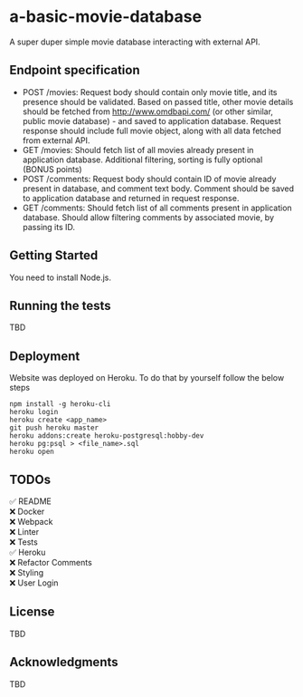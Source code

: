 # a-basic-movie-database

A super duper simple movie database interacting with external API.

## Endpoint specification

* POST /movies:
Request body should contain only movie title, and its presence should be validated.
Based on passed title, other movie details should be fetched from http://www.omdbapi.com/ (or other similar, public movie database) - and saved to application database.
Request response should include full movie object, along with all data fetched from external API.
* GET /movies:
Should fetch list of all movies already present in application database.
Additional filtering, sorting is fully optional (BONUS points)
* POST /comments:
Request body should contain ID of movie already present in database, and comment text body.
Comment should be saved to application database and returned in request response.
* GET /comments:
Should fetch list of all comments present in application database.
Should allow filtering comments by associated movie, by passing its ID.

## Getting Started

You need to install Node.js.

## Running the tests

TBD

## Deployment

Website was deployed on Heroku. To do that by yourself follow the below steps

```
npm install -g heroku-cli
heroku login
heroku create <app_name>
git push heroku master
heroku addons:create heroku-postgresql:hobby-dev
heroku pg:psql > <file_name>.sql
heroku open
```

## TODOs
✅ README\
❌ Docker\
❌ Webpack\
❌ Linter\
❌ Tests\
✅ Heroku\
❌ Refactor Comments\
❌ Styling\
❌ User Login

## License

TBD

## Acknowledgments

TBD

